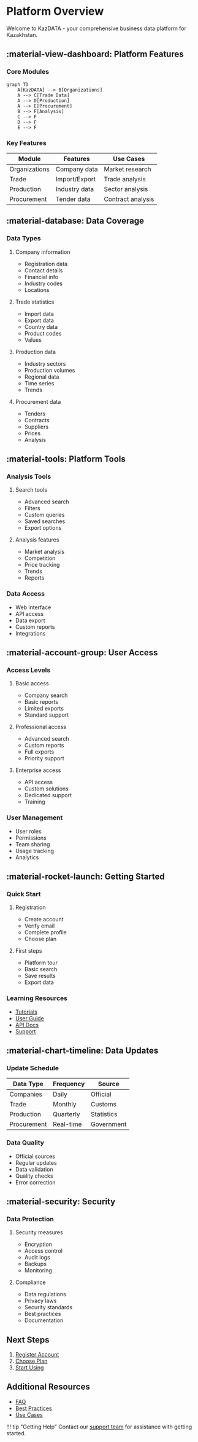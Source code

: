 # Platform Overview

Welcome to KazDATA - your comprehensive business data platform for Kazakhstan.

## :material-view-dashboard: Platform Features

### Core Modules

```mermaid
graph TD
    A[KazDATA] --> B[Organizations]
    A --> C[Trade Data]
    A --> D[Production]
    A --> E[Procurement]
    B --> F[Analysis]
    C --> F
    D --> F
    E --> F
```

### Key Features

| Module | Features | Use Cases |
|--------|----------|-----------|
| Organizations | Company data | Market research |
| Trade | Import/Export | Trade analysis |
| Production | Industry data | Sector analysis |
| Procurement | Tender data | Contract analysis |

## :material-database: Data Coverage

### Data Types

1. Company information
    - Registration data
    - Contact details
    - Financial info
    - Industry codes
    - Locations

2. Trade statistics
    - Import data
    - Export data
    - Country data
    - Product codes
    - Values

3. Production data
    - Industry sectors
    - Production volumes
    - Regional data
    - Time series
    - Trends

4. Procurement data
    - Tenders
    - Contracts
    - Suppliers
    - Prices
    - Analysis

## :material-tools: Platform Tools

### Analysis Tools

1. Search tools
    - Advanced search
    - Filters
    - Custom queries
    - Saved searches
    - Export options

2. Analysis features
    - Market analysis
    - Competition
    - Price tracking
    - Trends
    - Reports

### Data Access

- Web interface
- API access
- Data export
- Custom reports
- Integrations

## :material-account-group: User Access

### Access Levels

1. Basic access
    - Company search
    - Basic reports
    - Limited exports
    - Standard support

2. Professional access
    - Advanced search
    - Custom reports
    - Full exports
    - Priority support

3. Enterprise access
    - API access
    - Custom solutions
    - Dedicated support
    - Training

### User Management

- User roles
- Permissions
- Team sharing
- Usage tracking
- Analytics

## :material-rocket-launch: Getting Started

### Quick Start

1. Registration
    - Create account
    - Verify email
    - Complete profile
    - Choose plan

2. First steps
    - Platform tour
    - Basic search
    - Save results
    - Export data

### Learning Resources

- [Tutorials](../tutorials/index.md)
- [User Guide](../index.md)
- [API Docs](../api/index.md)
- [Support](../support/contact.md)

## :material-chart-timeline: Data Updates

### Update Schedule

| Data Type | Frequency | Source |
|-----------|-----------|---------|
| Companies | Daily | Official |
| Trade | Monthly | Customs |
| Production | Quarterly | Statistics |
| Procurement | Real-time | Government |

### Data Quality

- Official sources
- Regular updates
- Data validation
- Quality checks
- Error correction

## :material-security: Security

### Data Protection

1. Security measures
    - Encryption
    - Access control
    - Audit logs
    - Backups
    - Monitoring

2. Compliance
    - Data regulations
    - Privacy laws
    - Security standards
    - Best practices
    - Documentation

## Next Steps

1. [Register Account](registration.md)
2. [Choose Plan](subscription.md)
3. [Start Using](quick-start.md)

## Additional Resources

- [FAQ](faq.md)
- [Best Practices](../data/best-practices.md)
- [Use Cases](../use-cases/market-research.md)

!!! tip "Getting Help"
    Contact our [support team](../support/contact.md) for assistance with getting started.
